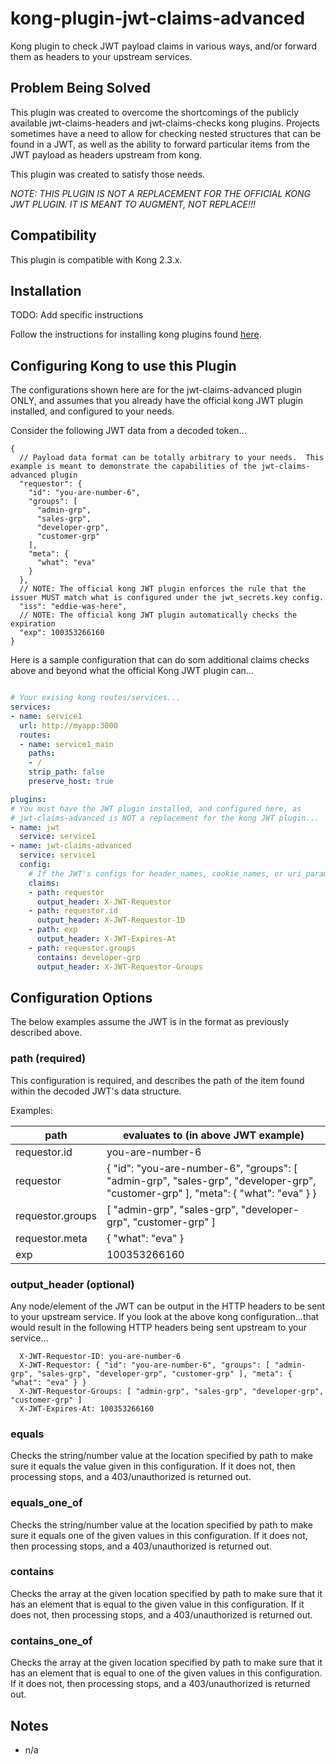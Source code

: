 # kong-plugin-jwt-claims-advanced

Kong plugin to check JWT payload claims in various ways, and/or forward them as headers to your upstream services.

## Problem Being Solved

This plugin was created to overcome the shortcomings of the publicly available jwt-claims-headers and jwt-claims-checks kong plugins.  Projects sometimes have a need to allow for checking nested structures that can be found in a JWT, as well as the ability to forward particular items from the JWT payload as headers upstream from kong.

This plugin was created to satisfy those needs.

*NOTE: THIS PLUGIN IS NOT A REPLACEMENT FOR THE OFFICIAL KONG JWT PLUGIN.  IT IS MEANT TO AUGMENT, NOT REPLACE!!!*

## Compatibility

This plugin is compatible with Kong 2.3.x.

## Installation

TODO: Add specific instructions

Follow the instructions for installing kong plugins found [here](https://docs.konghq.com/2.3.x/plugin-development/distribution/).

## Configuring Kong to use this Plugin

The configurations shown here are for the jwt-claims-advanced plugin ONLY, and assumes that you already have the official kong JWT plugin installed, and configured to your needs.

Consider the following JWT data from a decoded token...

``` jsonc
{
  // Payload data format can be totally arbitrary to your needs.  This example is meant to demonstrate the capabilities of the jwt-claims-advanced plugin
  "requestor": {
    "id": "you-are-number-6",
    "groups": [
      "admin-grp",
      "sales-grp",
      "developer-grp",
      "customer-grp"
    ],
    "meta": {
      "what": "eva"
    }
  },
  // NOTE: The official kong JWT plugin enforces the rule that the issuer MUST match what is configured under the jwt_secrets.key config.
  "iss": "eddie-was-here",
  // NOTE: The official kong JWT plugin automatically checks the expiration
  "exp": 100353266160
}

```

Here is a sample configuration that can do som additional claims checks above and beyond what the official Kong JWT plugin can...

```yaml

# Your exising kong routes/services...
services:
- name: service1
  url: http://myapp:3000
  routes:
  - name: service1_main
    paths:
    - /
    strip_path: false
    preserve_host: true

plugins:
# You must have the JWT plugin installed, and configured here, as
# jwt-claims-advanced is NOT a replacement for the kong JWT plugin...
- name: jwt
  service: service1
- name: jwt-claims-advanced
  service: service1
  config:
    # If the JWT's configs for header_names, cookie_names, or uri_param_names are customized above, then this plugin needs to be configured to match, as it finds the JWT in the same way the official JWT plugin does, but cannot access those configs, so we need them duplicated here if customized.
    claims:
    - path: requestor
      output_header: X-JWT-Requestor
    - path: requestor.id
      output_header: X-JWT-Requestor-ID
    - path: exp
      output_header: X-JWT-Expires-At
    - path: requestor.groups
      contains: developer-grp
      output_header: X-JWT-Requestor-Groups

```

## Configuration Options

The below examples assume the JWT is in the format as previously described above.

### path (required)

This configuration is required, and describes the path of the item found within the decoded JWT's data structure.

Examples:

| path             | evaluates to (in above JWT example)  |
|------------------|--------------------------------------|
| requestor.id     | you-are-number-6                     |
| requestor        | { "id": "you-are-number-6", "groups": [ "admin-grp", "sales-grp", "developer-grp", "customer-grp" ], "meta": { "what": "eva" } } |
| requestor.groups | [ "admin-grp", "sales-grp", "developer-grp", "customer-grp" ] |
| requestor.meta   | { "what": "eva" } |
| exp              | 100353266160                         |

### output_header (optional)

Any node/element of the JWT can be output in the HTTP headers to be sent to your upstream service.  If you look at the above kong configuration...that would result in the following HTTP headers being sent upstream to your service...

```
  X-JWT-Requestor-ID: you-are-number-6
  X-JWT-Requestor: { "id": "you-are-number-6", "groups": [ "admin-grp", "sales-grp", "developer-grp", "customer-grp" ], "meta": { "what": "eva" } }
  X-JWT-Requestor-Groups: [ "admin-grp", "sales-grp", "developer-grp", "customer-grp" ]
  X-JWT-Expires-At: 100353266160

```

### equals

Checks the string/number value at the location specified by path to make sure it equals the value given in this configuration.  If it does not, then processing stops, and a 403/unauthorized is returned out.

### equals_one_of

Checks the string/number value at the location specified by path to make sure it equals one of the given values in this configuration.  If it does not, then processing stops, and a 403/unauthorized is returned out.

### contains

Checks the array at the given location specified by path to make sure that it has an element that is equal to the given value in this configuration.  If it does not, then processing stops, and a 403/unauthorized is returned out.

### contains_one_of

Checks the array at the given location specified by path to make sure that it has an element that is equal to one of the given values in this configuration.  If it does not, then processing stops, and a 403/unauthorized is returned out.

## Notes

- n/a

